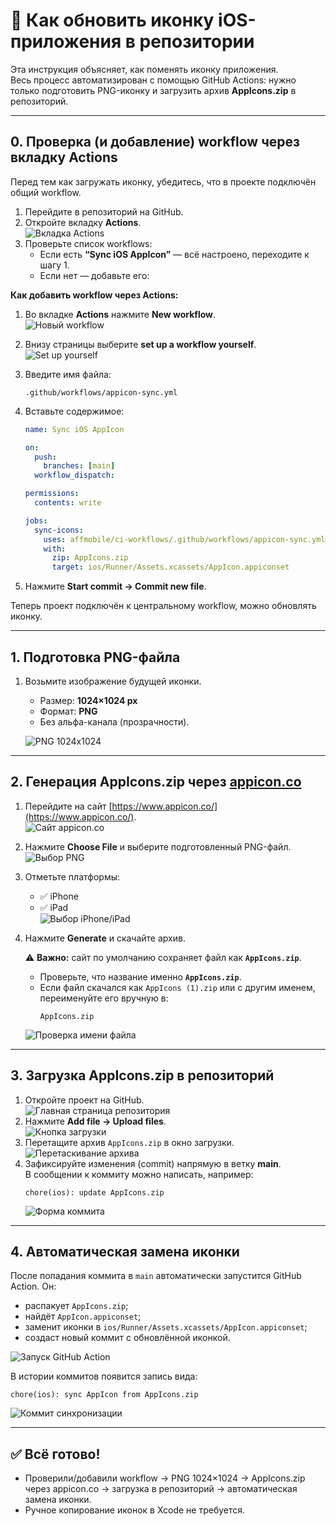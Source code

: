 # 🔄 Как обновить иконку iOS-приложения в репозитории

Эта инструкция объясняет, как поменять иконку приложения.  
Весь процесс автоматизирован с помощью GitHub Actions: нужно только подготовить PNG-иконку и загрузить архив **AppIcons.zip** в репозиторий.

---

## 0. Проверка (и добавление) workflow через вкладку Actions

Перед тем как загружать иконку, убедитесь, что в проекте подключён общий workflow.

1. Перейдите в репозиторий на GitHub.
2. Откройте вкладку **Actions**.  
   ![Вкладка Actions](screenshots/actions-tab.png)
3. Проверьте список workflows:
   - Если есть **“Sync iOS AppIcon”** — всё настроено, переходите к шагу 1.
   - Если нет — добавьте его:

**Как добавить workflow через Actions:**

1. Во вкладке **Actions** нажмите **New workflow**.  
   ![Новый workflow](screenshots/actions-new.png)
2. Внизу страницы выберите **set up a workflow yourself**.  
   ![Set up yourself](screenshots/actions-setup.png)
3. Введите имя файла:
   ```
   .github/workflows/appicon-sync.yml
   ```
4. Вставьте содержимое:

   ```yaml
   name: Sync iOS AppIcon

   on:
     push:
       branches: [main]
     workflow_dispatch:

   permissions:
     contents: write

   jobs:
     sync-icons:
       uses: affmobile/ci-workflows/.github/workflows/appicon-sync.yml@main
       with:
         zip: AppIcons.zip
         target: ios/Runner/Assets.xcassets/AppIcon.appiconset
   ```

5. Нажмите **Start commit → Commit new file**.

Теперь проект подключён к центральному workflow, можно обновлять иконку.

---

## 1. Подготовка PNG-файла

1. Возьмите изображение будущей иконки.  
   - Размер: **1024×1024 px**  
   - Формат: **PNG**  
   - Без альфа-канала (прозрачности).

   ![PNG 1024x1024](screenshots/png-1024.png)

---

## 2. Генерация AppIcons.zip через [appicon.co](https://www.appicon.co/)

1. Перейдите на сайт [https://www.appicon.co/](https://www.appicon.co/).  
   ![Сайт appicon.co](screenshots/appicon-home.png)
2. Нажмите **Choose File** и выберите подготовленный PNG-файл.  
   ![Выбор PNG](screenshots/choose-png.png)
3. Отметьте платформы:  
   - ✅ iPhone  
   - ✅ iPad  
   ![Выбор iPhone/iPad](screenshots/choose-devices.png)
4. Нажмите **Generate** и скачайте архив.  

   ⚠️ **Важно:** сайт по умолчанию сохраняет файл как **`AppIcons.zip`**.  
   - Проверьте, что название именно **`AppIcons.zip`**.  
   - Если файл скачался как `AppIcons (1).zip` или с другим именем, переименуйте его вручную в:
     ```
     AppIcons.zip
     ```

   ![Проверка имени файла](screenshots/check-filename.png)

---

## 3. Загрузка AppIcons.zip в репозиторий

1. Откройте проект на GitHub.  
   ![Главная страница репозитория](screenshots/repo-main.png)
2. Нажмите **Add file → Upload files**.  
   ![Кнопка загрузки](screenshots/upload-files.png)
3. Перетащите архив `AppIcons.zip` в окно загрузки.  
   ![Перетаскивание архива](screenshots/drag-drop.png)
4. Зафиксируйте изменения (commit) напрямую в ветку **main**.  
   В сообщении к коммиту можно написать, например:
   ```
   chore(ios): update AppIcons.zip
   ```
   ![Форма коммита](screenshots/commit.png)

---

## 4. Автоматическая замена иконки

После попадания коммита в `main` автоматически запустится GitHub Action. Он:
- распакует `AppIcons.zip`;
- найдёт `AppIcon.appiconset`;
- заменит иконки в `ios/Runner/Assets.xcassets/AppIcon.appiconset`;
- создаст новый коммит с обновлённой иконкой.

![Запуск GitHub Action](screenshots/gh-action-running.png)

В истории коммитов появится запись вида:
```
chore(ios): sync AppIcon from AppIcons.zip
```
![Коммит синхронизации](screenshots/synced-commit.png)

---

## ✅ Всё готово!

- Проверили/добавили workflow → PNG 1024×1024 → AppIcons.zip через appicon.co → загрузка в репозиторий → автоматическая замена иконки.  
- Ручное копирование иконок в Xcode не требуется.
